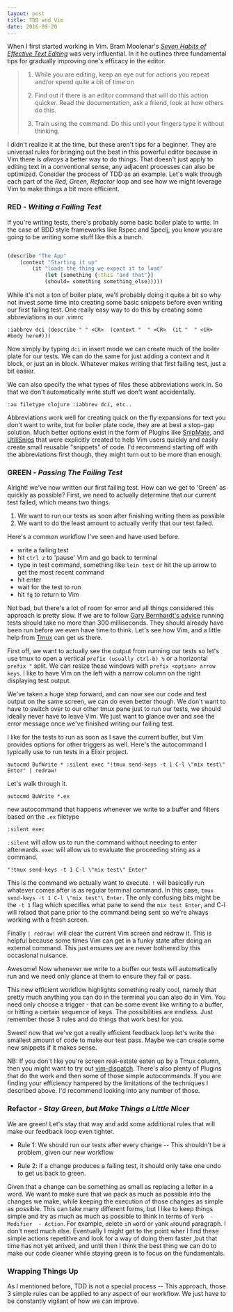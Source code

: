 ```yaml
---
layout: post
title: TDD and Vim
date: 2016-09-20
---
```


When I first started working in Vim. Bram Moolenar's [_Seven Habits of Effective Text Editing_]() was very influential.
In it he outlines three fundamental tips for gradually improving one's efficacy in the editor.

>    1. While you are editing, keep an eye out for actions you repeat and/or spend quite a bit of time on
>
>    2. Find out if there is an editor command that will do this action quicker. Read the documentation, ask a friend,
>       look at how others do this.
>
>    3. Train using the command. Do this until your fingers type it without thinking.

I didn't realize it at the time, but these aren't tips for a beginner. They are universal rules for bringing out
the best in this powerful editor because in Vim there is _always_ a better way to do things. That doesn't just apply to 
editing text in a conventional sense, any adjacent processes can also be optimized. Consider the process of TDD as an
example. Let's walk through each part of the _Red, Green, Refactor_ loop and see how we might leverage Vim to make
things a bit more efficient.


### RED - _Writing a Failing Test_

If you're writing tests, there's probably some basic boiler plate to write. In the case of BDD style frameworks like
Rspec and Speclj, you know you are going to be writing some stuff like this a bunch.

```clojure

(describe "The App" 
    (context "Starting it up"
        (it "loads the thing we expect it to load"
            (let [something {:this "and that"}]
            (should= something something_else)))))

```

While it's not a ton of boiler plate, we'll probably doing it quite a bit so why not invest some time into creating some
basic snippets before even writing our first failing test. One really easy way to do this by creating some abbreviations
in our .vimrc

`:iabbrev dci (describe " " <CR>  (context "  " <CR>  (it "  " <CR>  #body here#)))`

Now simply by typing `dci` in insert mode we can create much of the boiler plate for our tests. We can do the same for
just adding a context and it block, or just an in block. Whatever makes writing that first failing test, just a bit
easier.

We can also specify the what types of files these abbreviations work in. So that we don't automatically write stuff we
don't want accidentally.
                        
`:au filetype clojure :iabbrev dci, etc..`

Abbreviations work well for creating quick on the fly expansions for text you don't want to write, but for boiler plate 
code, they are at best a stop-gap solution. Much better options exist in the form of Plugins like [SnipMate](), and 
[UtiliSnips]() that were explicitly created to help Vim users quickly and easily create small reusable "snippets" of
code. I'd recommend starting off with the abbreviations first though, they might turn out to be more than enough.


### GREEN - _Passing The Failing Test_

Alright! we've now written our first failing test. How can we get to 'Green' as quickly as possible? First, we need to
actually determine that our current test failed, which means two things. 

1. We want to run our tests as soon after finishing writing them as possible
2. We want to do the least amount to actually verify that our test failed. 

Here's a common workflow I've seen and have used before.

- write a failing test
- hit `ctrl z` to 'pause' Vim and go back to terminal
- type in test command, something like `lein test` or hit the up arrow to get the most recent command
- hit enter
- wait for the test to run
- hit `fg` to return to Vim

Not bad, but there's a lot of room for error and all things considered this approach is pretty slow. If we are to follow
[Gary Bernhardt's advice]() running tests should take no more than 300 milliseconds. They should already have been run
before we even have time to think. Let's see how Vim, and a little help from [Tmux]() can get us there.

First off, we want to actually see the output from running our tests so let's use tmux to open a vertical 
`prefix (usually ctrl-b) %` or a horizontal `prefix "` split. We can resize these windows with 
`prefix <option> arrow keys`. I like to have Vim on the left with a narrow column on the right displaying test output.

We've taken a huge step forward, and can now see our code and test output on the same screen, we can do even better
though. We don't want to have to switch over to our other tmux pane just to run our tests, we should ideally never have
to leave Vim. We just want to glance over and see the error message once we've finished writing our failing test.

I like for the tests to run as soon as I save the current buffer, but Vim provides options for other triggers as well.
Here's the autocommand I typically use to run tests in a Elixir project. 

`autocmd BufWrite * :silent exec "!tmux send-keys -t 1 C-l \"mix test\" Enter" | redraw!`

Let's walk through it.

`autocmd BuWrite *.ex`

new autocommand that happens whenever we write to a buffer and filters based on the `.ex` filetype

`:silent exec`

`:silent` will allow us to run the command without needing to enter afterwards. `exec` will allow us to evaluate the 
proceeding string as a command.

`"!tmux send-keys -t 1 C-l \"mix test\" Enter"`

This is the command we actually want to execute. `!` will basically run whatever comes after is as regular terminal
command. In this case, `tmux send-keys -t 1 C-l \"mix test"\ Enter`. The only confusing bits might be the `-t 1` flag
which specifies what  pane to send the `mix test Enter`, and C-l will relaod that pane prior to the command being sent
so we're always working with a fresh screen. 

Finally `| redraw!` will clear the current Vim screen and redraw it. This is helpful because some times Vim can get in
a funky state after doing an external command. This just ensures we are never bothered by this occasional nuisance. 

Awesome! Now whenever we write to a buffer our tests will automatically run and we need only glance at them to ensure
they fail or pass.

This new efficient workflow highlights something really cool, namely that pretty much anything you can do in the
terminal you can also do in Vim. You need only choose a trigger - that can be some event like writing to a buffer, or
hitting a certain sequence of keys. The possibilities are endless. Just remember those 3 rules and do things that work
best for you.

Sweet! now that we've got a really efficient feedback loop let's write the smallest amount of code to make our test
pass. Maybe we can create some new snippets if it makes sense.

NB: If you don't like you're screen real-estate eaten up by a Tmux column, then you might want to try out
[vim-dispatch](). There's also plenty of Plugins that do the work and then some of those simple autocommands. If you are
finding your efficiency hampered by the limitations of the techniques I described above. I'd recommend looking into
any number of those.


### Refactor - _Stay Green, but Make Things a Little Nicer_

We are green! Let's stay that way and add some additional rules that will make our feedback loop even tighter.
    
- Rule 1: We should run our tests after every change -- This shouldn't be a problem, given our new workflow

- Rule 2: if a change produces a failing test, it should only take one undo to get us back to green.

Given that a change can be something as small as replacing a letter in a word. We want to make sure that we pack as much
as possible into the changes we make, while keeping the execution of those changes as simple as possible. This can take
many different forms, but I like to keep things simple and try as much as much as possible to think in terms of
`Verb  - Modifier  - Action`. For example, `d`elete `i`n `w`ord or `y`ank `a`round `p`aragraph. I don't need much else.
Eventually I might get to the point wher I find these simple actions repetitive and look for a way of doing them faster
,but that time has not yet arrived, and until then I think the best thing we can do to make our code cleaner while
staying green is to focus on the fundamentals.


### Wrapping Things Up

As I mentioned before, TDD is not a special process -- This approach, those 3 simple rules can be applied to any aspect
of our workflow. We just have to be constantly vigilant of how we can improve.
